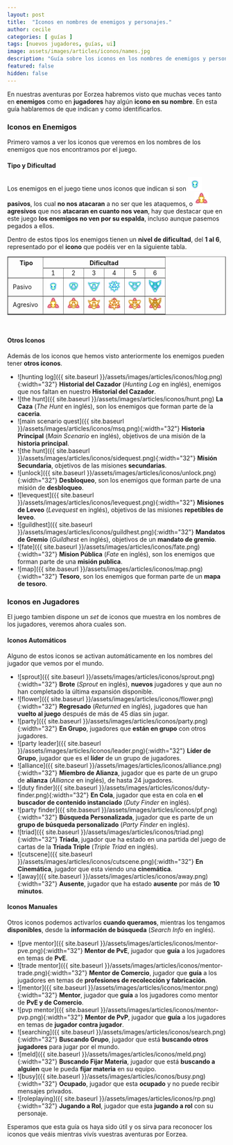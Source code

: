 ```yaml
---
layout: post
title:  "Iconos en nombres de enemigos y personajes."
author: cecile
categories: [ guías ]
tags: [nuevos jugadores, guías, ui]
image: assets/images/articles/iconos/names.jpg
description: "Guía sobre los iconos en los nombres de enemigos y personajes."
featured: false
hidden: false
---
```

En nuestras aventuras por Eorzea habremos visto que muchas veces tanto en **enemigos** como en **jugadores** hay algún **icono en su nombre**. En esta guía hablaremos de que indican y como identificarlos.

### Iconos en Enemigos

Primero vamos a ver los iconos que veremos en los nombres de los enemigos que nos encontramos por el juego.

#### Tipo y Dificultad

Los enemigos en el juego tiene unos iconos que indican si son **<img src="/assets/images/articles/iconos/mob_passive_01.png">pasivos**, los cual **no nos atacaran** a no ser que les ataquemos, o **<img src="/assets/images/articles/iconos/mob_aggressive_1.png">agresivos** que nos **atacaran en cuanto nos vean**, hay que destacar que en este juego **los enemigos no ven por su espalda**, incluso aunque pasemos pegados a ellos.

Dentro de estos tipos los enemigos tienen un **nivel de dificultad**, del **1 al 6**, representado por el **icono** que podéis ver en la siguiente tabla.

<table border="1">
    <tr>
        <th rowspan="2" style="vertical-align: top;">&nbsp;Tipo</th>
        <th colspan="6" style="text-align:center">Dificultad</th>
    </tr>
    <tr>
        <td style="text-align:center">1</td>
        <td style="text-align:center">2</td>
        <td style="text-align:center">3</td>
        <td style="text-align:center">4</td>
        <td style="text-align:center">5</td>
        <td style="text-align:center">6</td>
    </tr>
    <tr>
        <td>&nbsp;Pasivo</td>
        <td style="text-align:center"><img src="/assets/images/articles/iconos/mob_passive_01.png"></td>
        <td style="text-align:center"><img src="/assets/images/articles/iconos/mob_passive_02.png"></td>
        <td style="text-align:center"><img src="/assets/images/articles/iconos/mob_passive_03.png"></td>
        <td style="text-align:center"><img src="/assets/images/articles/iconos/mob_passive_04.png"></td>
        <td style="text-align:center"><img src="/assets/images/articles/iconos/mob_passive_05.png"></td>
        <td style="text-align:center"><img src="/assets/images/articles/iconos/mob_passive_06.png"></td>
    </tr>
    <tr>
        <td>&nbsp;Agresivo&nbsp;</td>
        <td style="text-align:center"><img src="/assets/images/articles/iconos/mob_aggressive_1.png"></td>
        <td style="text-align:center"><img src="/assets/images/articles/iconos/mob_aggressive_2.png"></td>
        <td style="text-align:center"><img src="/assets/images/articles/iconos/mob_aggressive_3.png"></td>
        <td style="text-align:center"><img src="/assets/images/articles/iconos/mob_aggressive_4.png"></td>
        <td style="text-align:center"><img src="/assets/images/articles/iconos/mob_aggressive_5.png"></td>
        <td style="text-align:center"><img src="/assets/images/articles/iconos/mob_aggressive_6.png"></td>
    </tr>    
</table>

<br/>

#### Otros Iconos

Además de los iconos que hemos visto anteriormente los enemigos pueden tener **otros iconos**.

- ![hunting log]({{ site.baseurl }}/assets/images/articles/iconos/hlog.png){:width="32"} **Historial del Cazador** (*Hunting Log* en inglés), enemigos que nos faltan en nuestro **Historial del Cazador**.
- ![the hunt]({{ site.baseurl }}/assets/images/articles/iconos/hunt.png) **La Caza** (*The Hunt* en inglés), son los enemigos que forman parte de la **caceria**.
- ![main scenario quest]({{ site.baseurl }}/assets/images/articles/iconos/msq.png){:width="32"} **Historia Principal** (*Main Scenario* en inglés), objetivos de una misión de la **historia principal**.
- ![the hunt]({{ site.baseurl }}/assets/images/articles/iconos/sidequest.png){:width="32"} **Misión Secundaria**, objetivos de las misiones **secundarias**.
- ![unlock]({{ site.baseurl }}/assets/images/articles/iconos/unlock.png){:width="32"} **Desbloqueo**, son los enemigos que forman parte de una misión de **desbloqueo**.
- ![levequest]({{ site.baseurl }}/assets/images/articles/iconos/levequest.png){:width="32"} **Misiones de Leveo** (*Levequest* en inglés), objetivos de las misiones **repetibles de leveo**.
- ![guildhest]({{ site.baseurl }}/assets/images/articles/iconos/guildhest.png){:width="32"} **Mandatos de Gremio** (*Guildhest* en inglés), objetivos de un **mandato de gremio**.
- ![fate]({{ site.baseurl }}/assets/images/articles/iconos/fate.png){:width="32"} **Mision Pública** (*Fate* en inglés), son los enemigos que forman parte de una **misión publica**.
- ![map]({{ site.baseurl }}/assets/images/articles/iconos/map.png){:width="32"} **Tesoro**, son los enemigos que forman parte de un **mapa de tesoro**.

### Iconos en Jugadores

El juego tambien dispone un *set* de iconos que muestra en los nombres de los jugadores, veremos ahora cuales son.

#### Iconos Automáticos

Alguno de estos iconos se activan automáticamente en los nombres del jugador que vemos por el mundo.

- ![sprout]({{ site.baseurl }}/assets/images/articles/iconos/sprout.png){:width="32"} **Brote** (*Sprout* en inglés), **nuevos** jugadores y que aun no han completado la última expansión disponible.
- ![flower]({{ site.baseurl }}/assets/images/articles/iconos/flower.png){:width="32"} **Regresado** (*Returned* en inglés), jugadores que han **vuelto al juego** después de más de 45 días sin jugar.
- ![party]({{ site.baseurl }}/assets/images/articles/iconos/party.png){:width="32"} **En Grupo**, jugadores que **están en grupo** con otros jugadores.
- ![party leader]({{ site.baseurl }}/assets/images/articles/iconos/leader.png){:width="32"} **Líder de Grupo**, jugador que es el **líder** de un grupo de jugadores.
- ![alliance]({{ site.baseurl }}/assets/images/articles/iconos/alliance.png){:width="32"} **Miembro de Alianza**, jugador que es parte de un grupo de **alianza** (*Alliance* en inglés), de hasta 24 jugadores.
- ![duty finder]({{ site.baseurl }}/assets/images/articles/iconos/duty-finder.png){:width="32"} **En Cola**, jugador que esta en cola en **el buscador de contenido instanciado** (*Duty Finder* en inglés).
- ![party finder]({{ site.baseurl }}/assets/images/articles/iconos/pf.png){:width="32"} **Búsqueda Personalizada**, jugador que es parte de un **grupo de búsqueda personalizado** (*Party Finder* en inglés).
- ![triad]({{ site.baseurl }}/assets/images/articles/iconos/triad.png){:width="32"} **Tríada**, jugador que ha estado en una partida del juego de cartas de la **Tríada Triple** (*Triple Triad* en inglés).
- ![cutscene]({{ site.baseurl }}/assets/images/articles/iconos/cutscene.png){:width="32"} **En Cinemática**, jugador que esta viendo una **cinemática**.
- ![away]({{ site.baseurl }}/assets/images/articles/iconos/away.png){:width="32"} **Ausente**, jugador que ha estado **ausente** por más de **10 minutos**.


#### Iconos Manuales

Otros iconos podemos activarlos **cuando queramos**, mientras los tengamos **disponibles**, desde la **información de búsqueda** (*Search Info* en inglés).

- ![pve mentor]({{ site.baseurl }}/assets/images/articles/iconos/mentor-pve.png){:width="32"} **Mentor de PvE**, jugador que **guía** a los jugadores en temas de **PvE**.
- ![trade mentor]({{ site.baseurl }}/assets/images/articles/iconos/mentor-trade.png){:width="32"} **Mentor de Comercio**, jugador que **guía** a los jugadores en temas de **profesiones de recolección y fabricación**.
- ![mentor]({{ site.baseurl }}/assets/images/articles/iconos/mentor.png){:width="32"} **Mentor**, jugador que **guía** a los jugadores como mentor de **PvE y de Comercio**.
- ![pvp mentor]({{ site.baseurl }}/assets/images/articles/iconos/mentor-pvp.png){:width="32"} **Mentor de PvP**, jugador que **guía** a los jugadores en temas de **jugador contra jugador**.
- ![searching]({{ site.baseurl }}/assets/images/articles/iconos/search.png){:width="32"} **Buscando Grupo**, jugador que está **buscando otros jugadores** para jugar por el mundo.
- ![meld]({{ site.baseurl }}/assets/images/articles/iconos/meld.png){:width="32"} **Buscando Fijar Materia**, jugador que está **buscando a alguien** que le pueda **fijar materia** en su equipo.
- ![busy]({{ site.baseurl }}/assets/images/articles/iconos/busy.png){:width="32"} **Ocupado**, jugador que esta **ocupado** y no puede recibir mensajes privados.
- ![roleplaying]({{ site.baseurl }}/assets/images/articles/iconos/rp.png){:width="32"} **Jugando a Rol**, jugador que esta **jugando a rol** con su personaje.

Esperamos que esta guía os haya sido útil y os sirva para reconocer los iconos que veáis mientras vivís vuestras aventuras por Eorzea.